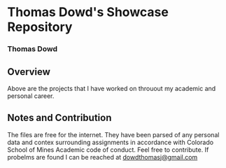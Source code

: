 # Thomas Dowd's Showcase Repository
### Thomas Dowd

## Overview
Above are the projects that I have worked on throuout my academic and personal career. 

## Notes and Contribution
The files are free for the internet. They have been parsed of any personal data and contex surrounding assignments in accordance with Colorado School of Mines Academic code of conduct. 
Feel free to contribute. 
If probelms are found I can be reached at dowdthomasj@gmail.com
